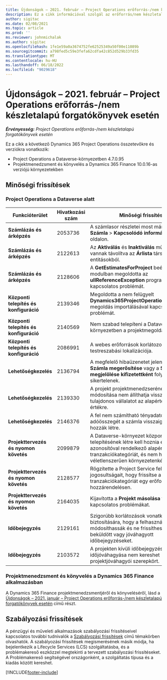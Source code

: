 ```yaml
---
title: Újdonságok – 2021. február – Project Operations erőforrás-/nem készletalapú forgatókönyvek esetén
description: Ez a cikk információval szolgál az erőforrás/nem készletalapú forgatókönyvek projektjeihez tartozó minőségi frissítésekről, amelyek a Project Operations 2021 februári kiadásában váltak elérhetővé.
author: sigitac
ms.date: 02/08/2021
ms.topic: article
ms.prod: ''
ms.reviewer: johnmichalak
ms.author: sigitac
ms.openlocfilehash: 1fe1e59a0a3674752fe62525349a50f00e11089b
ms.sourcegitcommit: a798fed5c59e3fefa62cdfa42c852d529b33fd35
ms.translationtype: MT
ms.contentlocale: hu-HU
ms.lasthandoff: 06/18/2022
ms.locfileid: "9029618"
---
```

# <a name="whats-new-february-2021---project-operations-for-resourcenon-stocked-based-scenarios"></a>Újdonságok – 2021. február – Project Operations erőforrás-/nem készletalapú forgatókönyvek esetén

_**Érvényesség:** Project Operations erőforrás-/nem készletalapú forgatókönyvek esetén_

Ez a cikk a következő Dynamics 365 Project Operations összetevőkre és verziókra vonatkozik:

- Project Operations a Dataverse-környezetben 4.7.0.95
- Projektmenedzsment és könyvelés a Dynamics 365 Finance 10.0.16-as verziójú környezetekben 

## <a name="quality-updates"></a>Minőségi frissítések

### <a name="project-operations-on-dataverse"></a>Project Operations a Dataverse alatt

| **Funkcióterület** | **Hivatkozási szám** | **Minőségi frissítés** |
| --- | --- | --- |
| **Számlázás és árképzés** | 2053736 | A számlasor részletei most már elérhetők a **Számla** > **Kapcsolódó információk** oldalon. |
| **Számlázás és árképzés** | 2122613 | Az **Aktiválás** és **Inaktiválás** műveletek el vannak távolítva az **Árlista** társítási entitásokból. |
| **Számlázás és árképzés** | 2128606 | A **GetEstimatesForProject** beépülő modulban megoldotta az **ullReferenceException** programmal kapcsolatos problémát. |
| **Központi telepítés és konfiguráció** | 2139346 | Megoldotta a nem felügyelt **Dynamics365ProjectOperationsDualWrite** megoldás importálásával kapcsolatos problémát. |
| **Központi telepítés és konfiguráció** | 2140569 | Nem szabad telepíteni a Dataverse Teams környezetben a projektmegoldást. |
| **Központi telepítés és konfiguráció** | 2086991 | A webes erőforrások korlátozott testreszabási lokalizációja. |
| **Lehetőségkezelés** | 2136794 | A megfelelő hibaüzenetet jeleníti meg, ha a **Számla megerősítése** vagy a **Számla megjelölése kifizetettként** folyamatok sikertelenek. |
| **Lehetőségkezelés** | 2139330 | A projekt projektmenedzserének módosítása nem állíthatja vissza a tulajdonos vállalatot az alapértelmezett értékre. |
| **Lehetőségkezelés** | 2146376 | A fel nem számítható tényadatok korrigált adóösszegét a számla visszaigazolásából hozzák létre. |
| **Projekttervezés és nyomon követés** | 2099879 | A Dataverse-környezet központi telepítésének létre kell hoznia egy statikus azonosítóval rendelkező alapértelmezett tranzakciókategóriát, és nem hozhat létre véletlenszerűen környezetenként egyet. |
| **Projekttervezés és nyomon követés** | 2128577 | Rögzítette a Project Service felhasználói jogosultságait, hogy frissítse a tranzakciókategóriát egy erőforrás-hozzárendelésen. |
| **Projekttervezés és nyomon követés** | 2164035 | Kijavította a **Projekt másolása** funkcióval kapcsolatos problémákat. |
| **Időbejegyzés** | 2129161 | Szigorúbb korlátozások vonatkoznak annak biztosítására, hogy a felhasználók ne módosíthassák és ne frissíthessék a beküldött vagy jóváhagyott időbejegyzéseket. |
| **Időbejegyzés** | 2103572 | A projekten kívüli időbejegyzések időjóváhagyása nem kereshet projektjóváhagyói szerepkört. |

### <a name="project-management-and-accounting-in-dynamics-365-finance"></a>Projektmenedzsment és könyvelés a Dynamics 365 Finance alkalmazásban 

A Dynamics 365 Finance projektmenedzsmentjéről és könyveléséről, lásd a [Újdonságok – 2021. január – Project Operations erőforrás-/nem készletalapú forgatókönyvek esetén](whats-new-jan-2021-resource-based.md) című részt.


## <a name="regulatory-updates"></a>Szabályozási frissítések

A pénzügyi és műveleti alkalmazások szabályozási frissítéseivel kapcsolatos további tudnivalók a [Szabályozási frissítések](/dynamics365/finance/localizations/regulatory-updates) című témakörben olvashatók. A szabályozási frissítések megismerésének másik módja, ha bejelentkezik a Lifecycle Services (LCS) szolgáltatásba, és a problémakereső eszközzel megtekinti a tervezett szabályozási frissítéseket. A Problémakereső segítségével országonként, a szolgáltatás típusa és a kiadás között kereshet.


[!INCLUDE[footer-include](../includes/footer-banner.md)]
